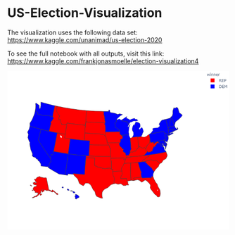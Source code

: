 # US-Election-Visualization

The visualization uses the following data set: https://www.kaggle.com/unanimad/us-election-2020

To see the full notebook with all outputs, visit this link: https://www.kaggle.com/frankjonasmoelle/election-visualization4


![alt text](images/us_election_map.png)
